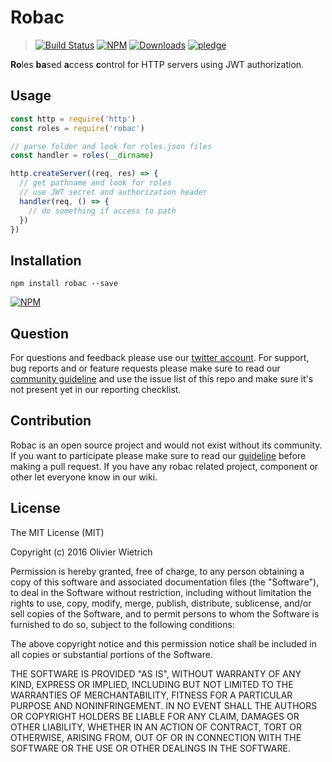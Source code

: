 # Robac

  > [![Build Status](https://travis-ci.org/bredele/robac.svg?branch=master)](https://travis-ci.org/bredele/robac)
  [![NPM](https://img.shields.io/npm/v/robac.svg)](https://www.npmjs.com/package/robac)
  [![Downloads](https://img.shields.io/npm/dm/robac.svg)](http://npm-stat.com/charts.html?package=robac)
  [![pledge](https://bredele.github.io/contributing-guide/community-pledge.svg)](https://github.com/bredele/contributing-guide/blob/master/community.md)

**Ro**les **ba**sed **a**ccess **c**ontrol for HTTP servers using JWT authorization.


## Usage

```js
const http = require('http')
const roles = require('robac')

// parse folder and look for roles.json files
const handler = roles(__dirname)

http.createServer((req, res) => {
  // get pathname and look for roles
  // use JWT secret and authorization header
  handler(req, () => {
    // do something if access to path
  })
})
```

## Installation

```shell
npm install robac --save
```

[![NPM](https://nodei.co/npm/robac.png)](https://nodei.co/npm/robac/)


## Question

For questions and feedback please use our [twitter account](https://twitter.com/bredeleca). For support, bug reports and or feature requests please make sure to read our
<a href="https://github.com/bredele/contributing-guide/blob/master/guidelines.md" target="_blank">community guideline</a> and use the issue list of this repo and make sure it's not present yet in our reporting checklist.

## Contribution

Robac is an open source project and would not exist without its community. If you want to participate please make sure to read our <a href="https://github.com/bredele/contributing-guide/blob/master/guidelines.md" target="_blank">guideline</a> before making a pull request. If you have any robac related project, component or other let everyone know in our wiki.

## License

The MIT License (MIT)

Copyright (c) 2016 Olivier Wietrich

Permission is hereby granted, free of charge, to any person obtaining a copy
of this software and associated documentation files (the "Software"), to deal
in the Software without restriction, including without limitation the rights
to use, copy, modify, merge, publish, distribute, sublicense, and/or sell
copies of the Software, and to permit persons to whom the Software is
furnished to do so, subject to the following conditions:

The above copyright notice and this permission notice shall be included in all
copies or substantial portions of the Software.

THE SOFTWARE IS PROVIDED "AS IS", WITHOUT WARRANTY OF ANY KIND, EXPRESS OR
IMPLIED, INCLUDING BUT NOT LIMITED TO THE WARRANTIES OF MERCHANTABILITY,
FITNESS FOR A PARTICULAR PURPOSE AND NONINFRINGEMENT. IN NO EVENT SHALL THE
AUTHORS OR COPYRIGHT HOLDERS BE LIABLE FOR ANY CLAIM, DAMAGES OR OTHER
LIABILITY, WHETHER IN AN ACTION OF CONTRACT, TORT OR OTHERWISE, ARISING FROM,
OUT OF OR IN CONNECTION WITH THE SOFTWARE OR THE USE OR OTHER DEALINGS IN THE
SOFTWARE.
